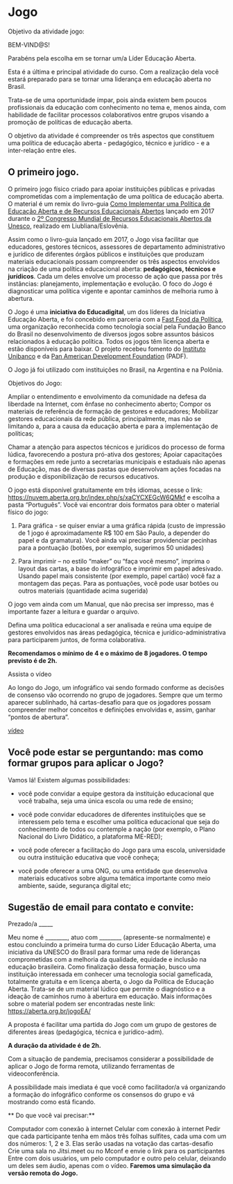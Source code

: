 # Jogo

Objetivo da atividade jogo:

BEM-VIND@S!

Parabéns pela escolha em se tornar um/a Líder Educação Aberta.

Esta é a última e principal atividade do curso. Com a realização dela você estará preparado para se tornar uma liderança em educação aberta no Brasil.

Trata-se de uma oportunidade ímpar, pois ainda existem bem poucos profissionais da educação com conhecimento no tema e, menos ainda, com habilidade de facilitar processos colaborativos entre grupos visando a promoção de políticas de educação aberta.

O objetivo da atividade é compreender os três aspectos que constituem uma política de educação aberta - pedagógico, técnico e jurídico - e a inter-relação entre eles.

## O primeiro jogo.

O primeiro jogo físico criado para apoiar instituições públicas e privadas comprometidas com a implementação de uma política de educação aberta. O material é um remix do livro-guia [Como Implementar uma Política de Educação Aberta e de Recursos Educacionais Abertos](http://www.educadigital.org.br/guiaEA) lançado em 2017 durante o [2º Congresso Mundial de Recursos Educacionais Abertos da Unesco](http://www.oercongress.org/), realizado em Liubliana/Eslovênia.

Assim como o livro-guia lançado em 2017, o Jogo visa facilitar que educadores, gestores técnicos, assessores de departamento administrativo e jurídico de diferentes órgãos públicos e instituições que produzam materiais educacionais possam compreender os três aspectos envolvidos na criação de uma política educacional aberta: **pedagógicos, técnicos e jurídicos**. Cada um deles envolve um processo de ação que passa por três instâncias: planejamento, implementação e evolução. O foco do Jogo é diagnosticar uma política vigente e apontar caminhos de melhoria rumo à abertura.

O Jogo é uma **iniciativa do Educadigital**, um dos líderes da Iniciativa Educação Aberta, e foi concebido em parceria com a [Fast Food da Política](http://fastfooddapolitica.org.br/), uma organização reconhecida como tecnologia social pela Fundação Banco do Brasil no desenvolvimento de diversos jogos sobre assuntos básicos relacionados à educação política. Todos os jogos têm licença aberta e estão disponíveis para baixar. O projeto recebeu fomento do [Instituto Unibanco](http://institutounibanco.org.br/) e da [Pan American Development Foundation](http://www.padf.org/) (PADF).

O Jogo já foi utilizado com instituições no Brasil, na Argentina e na Polônia.

Objetivos do Jogo:

Ampliar o entendimento e envolvimento da comunidade na defesa da liberdade na Internet, com ênfase no conhecimento aberto;
Compor os materiais de referência de formação de gestores e educadores;
Mobilizar gestores educacionais da rede pública, principalmente, mas não se limitando a, para a causa da educação aberta e para a implementação de políticas;

Chamar a atenção para aspectos técnicos e jurídicos do processo de forma lúdica, favorecendo a postura pró-ativa dos gestores;
Apoiar capacitações e formações em rede junto a secretarias municipais e estaduais não apenas de Educação, mas de diversas pastas que desenvolvam ações focadas na produção e disponibilização de recursos educativos.

O jogo está disponível gratuitamente em três idiomas, acesse o link:
https://nuvem.aberta.org.br/index.php/s/xaCYCXEGcW6QMkf  e escolha a pasta “Português”. Você vai encontrar dois formatos para obter o material físico do jogo:

1) Para gráfica - se quiser enviar a uma gráfica rápida (custo de impressão de 1 jogo é aproximadamente R$ 100 em São Paulo, a depender do papel e da gramatura). Você ainda vai precisar providenciar pecinhas para a pontuação (botões, por exemplo, sugerimos 50 unidades)

2) Para imprimir – no estilo “maker” ou “faça você mesmo”, imprima o layout das cartas, a base do infográfico e imprimir em papel adesivado. Usando papel mais consistente (por exemplo, papel cartão) você faz a montagem das peças. Para as pontuações, você pode usar botões ou outros materiais (quantidade acima sugerida)

O jogo vem ainda com um Manual, que não precisa ser impresso, mas é importante fazer a leitura e guardar o arquivo.

Defina uma política educacional a ser analisada e reúna uma equipe de gestores envolvidos nas áreas pedagógica, técnica e jurídico-administrativa para participarem juntos, de forma colaborativa.

**Recomendamos o mínimo de 4 e o máximo de 8 jogadores. O tempo previsto é de 2h.**

Assista o vídeo

Ao longo do Jogo, um infográfico vai sendo formado conforme as decisões de consenso vão ocorrendo no grupo de jogadores. Sempre que um termo aparecer sublinhado, há cartas-desafio para que os jogadores possam compreender melhor conceitos e definições envolvidas e, assim, ganhar “pontos de abertura”.

[vídeo](https://youtu.be/AZVZkeNII4o)

## **Você pode estar se perguntando: mas como formar grupos para aplicar o Jogo?**

Vamos lá! Existem algumas possibilidades:

- você pode convidar a equipe gestora da instituição educacional que você trabalha, seja uma única escola ou uma rede de ensino;

- você pode convidar educadores de diferentes instituições que se interessem pelo tema e escolher uma política educacional que seja do conhecimento de todos ou contemple a nação (por exemplo, o Plano Nacional do Livro Didático, a plataforma ME-RED);
- você pode oferecer a facilitação do Jogo para uma escola, universidade ou outra instituição educativa que você conheça;
- você pode oferecer a uma ONG, ou uma entidade que desenvolva materiais educativos sobre alguma temática importante como meio ambiente, saúde, segurança digital etc;

## **Sugestão de email para contato e convite:**

Prezado/a _____

Meu nome é ________, atuo com ________ (apresente-se normalmente) e estou concluindo a primeira turma do curso Líder Educação Aberta, uma iniciativa da UNESCO do Brasil para formar uma rede de lideranças comprometidas com a melhoria da qualidade, equidade e inclusão na educação brasileira. Como finalização dessa formação, busco uma instituição interessada em conhecer uma tecnologia social gameficada, totalmente gratuita e em licença aberta, o Jogo da Política de Educação Aberta. Trata-se de um material lúdico que permite o diagnóstico e a ideação de caminhos rumo à abertura em educação. Mais informações sobre o material podem ser encontradas neste link: https://aberta.org.br/jogoEA/

A proposta é facilitar uma partida do Jogo com um grupo de gestores de diferentes áreas (pedagógica, técnica e jurídico-adm).

**A duração da atividade é de 2h.**

Com a situação de pandemia, precisamos considerar a possibilidade de aplicar o Jogo de forma remota, utilizando ferramentas de videoconferência.

A possibilidade mais imediata é que você como facilitador/a vá organizando a formação do infográfico conforme os consensos do grupo e vá mostrando como está ficando.

** Do que você vai precisar:**

Computador com conexão à internet
Celular com conexão à internet
Pedir que cada participante tenha em mãos três folhas sulfites, cada uma com um dos números: 1, 2 e 3. Elas serão usadas na votação das cartas-desafio
Crie uma sala no Jitsi.meet ou no Mconf e envie o link para os participantes
Entre com dois usuários, um pelo computador e outro pelo celular, deixando um deles sem áudio, apenas com o vídeo.
**Faremos uma simulação da versão remota do Jogo.**